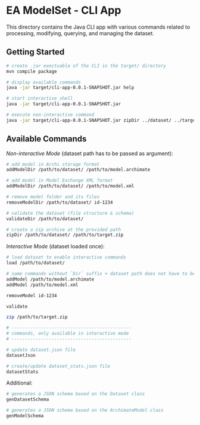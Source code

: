 # EA ModelSet - CLI App

This directory contains the Java CLI app with various commands related to processing, modifying, querying, and managing the dataset.

## Getting Started

```bash
# create .jar exectuable of the CLI in the target/ directory
mvn compile package

# display available commands
java -jar target/cli-app-0.0.1-SNAPSHOT.jar help

# start interactive shell
java -jar target/cli-app-0.0.1-SNAPSHOT.jar

# execute non-interactive command
java -jar target/cli-app-0.0.1-SNAPSHOT.jar zipDir ../dataset/ ../target.zip 
```

## Available Commands

*Non-interactive Mode* (dataset path has to be passed as argument):

```bash
# add model in Archi storage format
addModelDir /path/to/dataset/ /path/to/model.archimate 

# add model in Model Exchange XML format
addModelDir /path/to/dataset/ /path/to/model.xml 

# remove model folder and its files
removeModelDir /path/to/dataset/ id-1234

# validate the dataset (file structure & schema)
validateDir /path/to/dataset/

# create a zip archive at the provided path
zipDir /path/to/dataset/ /path/to/target.zip 
```

*Interactive Mode* (dataset loaded once):

```bash
# load dataset to enable interactive commands
load /path/to/dataset/

# same commands without `Dir` suffix + dataset path does not have to be passed as argument
addModel /path/to/model.archimate
addModel /path/to/model.xml

removeModel id-1234

validate

zip /path/to/target.zip

# ---------------------------------------------
# commands, only available in interactive mode
# ---------------------------------------------

# update dataset.json file
datasetJson

# create/update dataset_stats.json file
datasetStats
```

Additional:
```bash
# generates a JSON schema based on the Dataset class
genDatasetSchema

# generates a JSON schema based on the ArchimateModel class
genModelSchema
```

